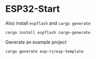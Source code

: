 # ESP32-Start

Also install `espflash` and `cargo generate`

```
cargo install espflash cargo-generate
```

Generate an example project

```
cargo generate esp-rs/esp-template
```
